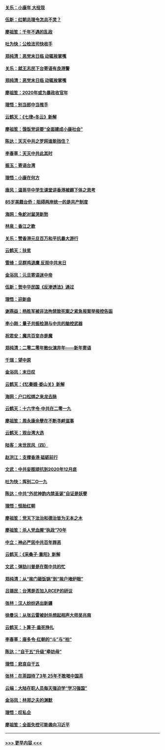 #### [关乐：小康年 大役现](../pages/nsc993/n11774213.md?t=01072255) 
#### [伍新：红朝总理令怎总不灵？](../pages/nsc993/n11770813.md?t=01072255) 
#### [廖祖笙：千年不遇的乱政](../pages/nsc993/n11770373.md?t=01072255) 
#### [吐为快：公检法司快收手](../pages/nsc993/n11770359.md?t=01072255) 
#### [郑纯清：恶党末日临 动辄挨掌嘴](../pages/nsc993/n11769912.md?t=01072255) 
#### [关乐：就王志民下台寄语有良港警](../pages/nsc993/n11769903.md?t=01072255) 
#### [郑纯清：恶党末日临 动辄挨掌嘴](../pages/nsc993/n11769356.md?t=01072255) 
#### [廖祖笙：2020年或为暴政收官年](../pages/nsc993/n11768216.md?t=01072255) 
#### [理悟：别当郎中当推手](../pages/nsc993/n11768243.md?t=01072255) 
#### [云鹤天：《七律▪冬云》新解](../pages/nsc993/n11768204.md?t=01072255) 
#### [廖祖笙：饿饭党说要“全面建成小康社会”](../pages/nsc993/n11767482.md?t=01072255) 
#### [陈达：天灭中共之罗网谁能挡住？](../pages/nsc993/n11767465.md?t=01072255) 
#### [李春草：天灭中共此其时](../pages/nsc993/n11767452.md?t=01072255) 
#### [振玉：寄语台湾](../pages/nsc993/n11767432.md?t=01072255) 
#### [理悟：小康在何方](../pages/nsc993/n11767394.md?t=01072255) 
#### [唐风：温哥华中学生课堂讲香港被踢下体之思考](../pages/nsc993/n11766848.md?t=01072255) 
#### [85岁美籍台侨：阻碍两岸统一的是共产制度](../pages/nsc993/n11765043.md?t=01072255) 
#### [海网：龟蛇对鼠哭新愁](../pages/nsc993/n11764895.md?t=01072255) 
#### [林泉：香江之歌](../pages/nsc993/n11764415.md?t=01072255) 
#### [关乐：赞香港元旦百万和平抗暴大游行](../pages/nsc993/n11764382.md?t=01072255) 
#### [云鹤天：扶贫](../pages/nsc993/n11764245.md?t=01072255) 
#### [雪绮：见群鸡退鹰  反观中共末日](../pages/nsc993/n11762112.md?t=01072255) 
#### [金浴凤：元旦寄语迷中帝](../pages/nsc993/n11761788.md?t=01072255) 
#### [伍新：贺中华民国《反渗透法》通过](../pages/nsc993/n11761994.md?t=01072255) 
#### [理悟：迎新曲](../pages/nsc993/n11761152.md?t=01072255) 
#### [谢燕益：杨胜军被非法拘禁致死案之紧急报案举报控告函](../pages/nsc993/n11756134.md?t=01072255) 
#### [李小刚：量子共振检测与中共的脑控武器](../pages/nsc993/n11754518.md?t=01072255) 
#### [祝君安：魔共百变亦是魔](../pages/nsc993/n11754469.md?t=01072255) 
#### [郑纯清：二零二零年散伙演弃年——新年寄语](../pages/nsc993/n11754195.md?t=01072255) 
#### [千瑞：望中原](../pages/nsc993/n11754159.md?t=01072255) 
#### [金浴凤：末日叹](../pages/nsc993/n11752359.md?t=01072255) 
#### [云鹤天：《忆秦娥‧娄山关》新解](../pages/nsc993/n11752348.md?t=01072255) 
#### [海网：户口松绑之来龙去脉](../pages/nsc993/n11752328.md?t=01072255) 
#### [云鹤天：十六字令‧中共在二零一九](../pages/nsc993/n11752305.md?t=01072255) 
#### [廖祖笙：周永康余孽在不断寻衅滋事](../pages/nsc993/n11751013.md?t=01072255) 
#### [云鹤天：观台湾大选](../pages/nsc993/n11751007.md?t=01072255) 
#### [陆客：末世民风（四）](../pages/nsc993/n11749203.md?t=01072255) 
#### [赵洪江：支撑香港 砥砺前行](../pages/nsc993/n11748482.md?t=01072255) 
#### [文武：中共妄图顽抗到2020年12月底](../pages/nsc993/n11748446.md?t=01072255) 
#### [吐为快：挥别二O一九](../pages/nsc993/n11748411.md?t=01072255) 
#### [陈达：中共“外扰神韵内禁圣诞”自证是妖孽](../pages/nsc993/n11748226.md?t=01072255) 
#### [理悟：怪胎红朝](../pages/nsc993/n11748206.md?t=01072255) 
#### [廖祖笙：党天下法治和德治皆为无本之木](../pages/nsc993/n11748135.md?t=01072255) 
#### [廖祖笙：杀人党血腥“执政”70年](../pages/nsc993/n11745144.md?t=01072255) 
#### [中立：神必严惩中共百年罪恶](../pages/nsc993/n11744970.md?t=01072255) 
#### [云鹤天：《采桑子‧重阳》新解](../pages/nsc993/n11744948.md?t=01072255) 
#### [文武：弹劾川普是在帮中共的忙](../pages/nsc993/n11744758.md?t=01072255) 
#### [郑纯清：从“挨门砸饭锅”到“挨户堵炉眼”](../pages/nsc993/n11744745.md?t=01072255) 
#### [吕锡民：台湾是否加入RCEP的研议](../pages/nsc993/n11744701.md?t=01072255) 
#### [张林：汉人纷纷逃出新疆](../pages/nsc993/n11743530.md?t=01072255) 
#### [徐曼沅：从张云雷被封杀想起相声大师吴兆南](../pages/nsc993/n11741816.md?t=01072255) 
#### [云鹤天：卜算子‧垂死挣扎](../pages/nsc993/n11739956.md?t=01072255) 
#### [李春草：唐多令‧红朝的“斗”与“拍”](../pages/nsc993/n11739830.md?t=01072255) 
#### [陈达：“自干五”升级“牵妨母”](../pages/nsc993/n11739724.md?t=01072255) 
#### [理悟：悲哀自干五](../pages/nsc993/n11739547.md?t=01072255) 
#### [张林：在茶园待了3年 25年不敢喝中国茶](../pages/nsc993/n11739240.md?t=01072255) 
#### [云端：大陆在职人员每天强迫学“学习强国”](../pages/nsc993/n11738735.md?t=01072255) 
#### [金浴凤：林郑之夫的渊默](../pages/nsc993/n11737735.md?t=01072255) 
#### [理悟：叹私企](../pages/nsc993/n11737715.md?t=01072255) 
#### [廖祖笙：全面失控可能袭向习近平](../pages/nsc993/n11737704.md?t=01072255) 

----
#### [ >>> 更早内容 <<< ](../indexes/nsc993-earlier.md)
